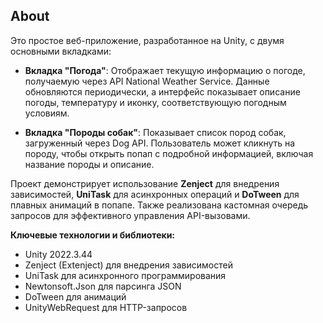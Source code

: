 ## About
Это простое веб-приложение, разработанное на Unity, с двумя основными вкладками:

- **Вкладка "Погода"**: Отображает текущую информацию о погоде, получаемую через API National Weather Service. Данные обновляются периодически, а интерфейс показывает описание погоды, температуру и иконку, соответствующую погодным условиям.

- **Вкладка "Породы собак"**: Показывает список пород собак, загруженный через Dog API. Пользователь может кликнуть на породу, чтобы открыть попап с подробной информацией, включая название породы и описание.

Проект демонстрирует использование **Zenject** для внедрения зависимостей, **UniTask** для асинхронных операций и **DoTween** для плавных анимаций в попапе. Также реализована кастомная очередь запросов для эффективного управления API-вызовами.

**Ключевые технологии и библиотеки:**
- Unity 2022.3.44
- Zenject (Extenject) для внедрения зависимостей
- UniTask для асинхронного программирования
- Newtonsoft.Json для парсинга JSON
- DoTween для анимаций
- UnityWebRequest для HTTP-запросов
